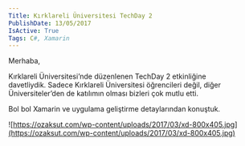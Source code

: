 ```yaml
---
Title: Kırklareli Üniversitesi TechDay 2
PublishDate: 13/05/2017
IsActive: True
Tags: C#, Xamarin
---
```

Merhaba,

Kırklareli Üniversitesi’nde düzenlenen TechDay 2 etkinliğine davetliydik. Sadece Kırklareli Üniversitesi öğrencileri değil, diğer Üniversiteler’den de katılımın olması bizleri çok mutlu etti.

Bol bol Xamarin ve uygulama geliştirme detaylarından konuştuk.



![https://ozaksut.com/wp-content/uploads/2017/03/xd-800x405.jpg](https://ozaksut.com/wp-content/uploads/2017/03/xd-800x405.jpg)